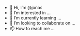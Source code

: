 - 👋 Hi, I’m @jonas
- 👀 I’m interested in ...
- 🌱 I’m currently learning ...
- 💞️ I’m looking to collaborate on ...
- 📫 How to reach me ...

<!---
jojonasmib/jojonasmib is a ✨ special ✨ repository because its `README.md` (this file) appears on your GitHub profile.
You can click the Preview link to take a look at your changes.
--->
